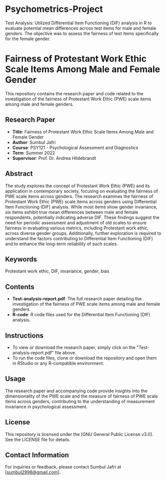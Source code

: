 # Psychometrics-Project
Test Analysis: Utilized Differential Item Functioning (DIF) analysis in R to evaluate potential mean differences across test items for male and female genders. The objective was to assess the fairness of test items specifically for the female gender. 

# Fairness of Protestant Work Ethic Scale Items Among Male and Female Gender

This repository contains the research paper and code related to the investigation of the fairness of Protestant Work Ethic (PWE) scale items among male and female genders.

## Research Paper
- **Title**: Fairness of Protestant Work Ethic Scale Items Among Male and Female Gender
- **Author**: Sumbul Jafri
- **Course**: PSY121 - Psychological Assessment and Diagnostics
- **Term**: Summer 2022
- **Supervisor**: Prof. Dr. Andrea Hildebrandt

## Abstract
The study explores the concept of Protestant Work Ethic (PWE) and its application in contemporary society, focusing on evaluating the fairness of PWE scale items across genders. The research examines the fairness of Protestant Work Ethic (PWE) scale items across genders using Differential Item Functioning (DIF) analysis. While most items show gender invariance, six items exhibit true mean differences between male and female respondents, potentially indicating adverse DIF. These findings suggest the need for periodic assessment and adjustment of old scales to ensure fairness in evaluating various metrics, including Protestant work ethic, across diverse gender groups. Additionally, further exploration is required to understand the factors contributing to Differential Item Functioning (DIF) and to enhance the long-term reliability of such scales.


## Keywords
Protestant work ethic, DIF, invariance, gender, bias

## Contents
- **Test-analysis-report.pdf**: The full research paper detailing the investigation of the fairness of PWE scale items among male and female genders.
- **R-code**: R code files used for the Differential Item Functioning (DIF) analysis.

## Instructions
- To view or download the research paper, simply click on the "Test-analysis-report.pdf" file above.
- To run the code files, clone or download the repository and open them in RStudio or any R-compatible environment.

## Usage
The research paper and accompanying code provide insights into the dimensionality of the PWE scale and the measure of fairness of PWE scale items across genders, contributing to the understanding of measurement invariance in psychological assessment.

## License
This repository is licensed under the [GNU General Public License v3.0]. See the LICENSE file for details.

## Contact Information
For inquiries or feedback, please contact Sumbul Jafri at [sumbul2998@gmail.com].
